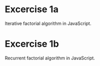 # Excercise 1a
Iterative factorial algorithm in JavaScript.

# Excercise 1b
Recurrent factorial algorithm in JavaScript.
